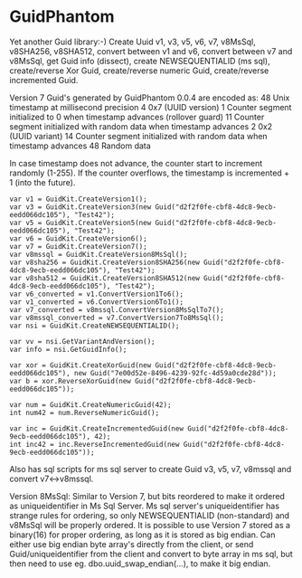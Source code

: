 # GuidPhantom
Yet another Guid library:-) Create Uuid v1, v3, v5, v6, v7, v8MsSql, v8SHA256, v8SHA512, convert between v1 and v6, convert between v7 and v8MsSql, get Guid info (dissect), create NEWSEQUENTIALID (ms sql), create/reverse Xor Guid, create/reverse numeric Guid, create/reverse incremented Guid.

Version 7 Guid's generated by GuidPhantom 0.0.4 are encoded as:
48 	Unix timestamp at millisecond precision
4 	0x7 (UUID version)
1   Counter segment initialized to 0 when timestamp advances (rollover guard)
11 	Counter segment initialized with random data when timestamp advances
2 	0x2 (UUID variant)
14 	Counter segment initialized with random data when timestamp advances
48 	Random data

In case timestamp does not advance, the counter start to increment randomly (1-255).
If the counter overflows, the timestamp is incremented + 1 (into the future).

	var v1 = GuidKit.CreateVersion1();
	var v3 = GuidKit.CreateVersion3(new Guid("d2f2f0fe-cbf8-4dc8-9ecb-eedd066dc105"), "Test42");
	var v5 = GuidKit.CreateVersion5(new Guid("d2f2f0fe-cbf8-4dc8-9ecb-eedd066dc105"), "Test42");
	var v6 = GuidKit.CreateVersion6();
	var v7 = GuidKit.CreateVersion7();
	var v8mssql = GuidKit.CreateVersion8MsSql();
	var v8sha256 = GuidKit.CreateVersion8SHA256(new Guid("d2f2f0fe-cbf8-4dc8-9ecb-eedd066dc105"), "Test42");
	var v8sha512 = GuidKit.CreateVersion8SHA512(new Guid("d2f2f0fe-cbf8-4dc8-9ecb-eedd066dc105"), "Test42");
	var v6_converted = v1.ConvertVersion1To6();
	var v1_converted = v6.ConvertVersion6To1();
	var v7_converted = v8mssql.ConvertVersion8MsSqlTo7();
	var v8mssql_converted = v7.ConvertVersion7To8MsSql();
	var nsi = GuidKit.CreateNEWSEQUENTIALID();

	var vv = nsi.GetVariantAndVersion();
	var info = nsi.GetGuidInfo();

	var xor = GuidKit.CreateXorGuid(new Guid("d2f2f0fe-cbf8-4dc8-9ecb-eedd066dc105"), new Guid("7e00d52e-8496-4239-92fc-4d59a0cde28d"));
	var b = xor.ReverseXorGuid(new Guid("d2f2f0fe-cbf8-4dc8-9ecb-eedd066dc105"));

	var num = GuidKit.CreateNumericGuid(42);
	int num42 = num.ReverseNumericGuid();

	var inc = GuidKit.CreateIncrementedGuid(new Guid("d2f2f0fe-cbf8-4dc8-9ecb-eedd066dc105"), 42);
	int inc42 = inc.ReverseIncrementedGuid(new Guid("d2f2f0fe-cbf8-4dc8-9ecb-eedd066dc105"));

Also has sql scripts for ms sql server to create Guid v3, v5, v7, v8mssql and convert v7<->v8mssql.

Version 8MsSql: Similar to Version 7, but bits reordered to make it ordered as uniqueidentifier in Ms Sql Server.
Ms sql server's uniqueidentifier has strange rules for ordering, so only NEWSEQUENTIALID (non-standard) and v8MsSql will be properly ordered.
It is possible to use Version 7 stored as a binary(16) for proper ordering, as long as it is stored as big endian. Can either use big endian byte array's directly from the client,
or send Guid/uniqueidentifier from the client and convert to byte array in ms sql, but then need to use eg. dbo.uuid_swap_endian(...), to make it big endian.
